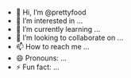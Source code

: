 - 👋 Hi, I’m @prettyfood
- 👀 I’m interested in ...
- 🌱 I’m currently learning ...
- 💞️ I’m looking to collaborate on ...
- 📫 How to reach me ...
- 😄 Pronouns: ...
- ⚡ Fun fact: ...

<!---
prettyfood/prettyfood is a ✨ special ✨ repository because its `README.md` (this file) appears on your GitHub profile.
You can click the Preview link to take a look at your changes.
--->
